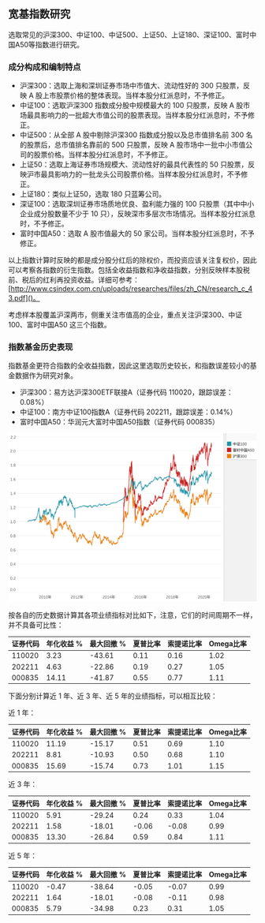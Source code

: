 ## 宽基指数研究


选取常见的沪深300、中证100、中证500、上证50、上证180、深证100、富时中国A50等指数进行研究。


### 成分构成和编制特点

* 沪深300：选取上海和深圳证券市场中市值大、流动性好的 300 只股票，反映 A 股上市股票价格的整体表现。当样本股分红派息时，不予修正。
* 中证100：选取沪深300 指数成分股中规模最大的 100 只股票，反映 A 股市场最具影响力的一批超大市值公司的股票表现。当样本股分红派息时，不予修正。
* 中证500：从全部 A 股中剔除沪深300 指数成分股以及总市值排名前 300 名的股票后，总市值排名靠前的 500 只股票，反映 A 股市场中一批中小市值公司的股票价格。当样本股分红派息时，不予修正。
* 上证50：选取上海证券市场规模大、流动性好的最具代表性的 50 只股票，反映沪市最具影响力的一批龙头公司股票价格。当样本股分红派息时，不予修正。
* 上证180：类似上证50，选取 180 只蓝筹公司。
* 深证100：选取深圳证券市场质地优良、盈利能力强的 100 只股票（其中中小企业成分股数量不少于 10 只），反映深市多层次市场情况。当样本股分红派息时，不予修正。
* 富时中国A50：选取 A 股市值最大的 50 家公司。当样本股分红派息时，不予修正。

以上指数计算时反映的都是成分股分红后的除权价，而投资应该关注复权价，因此可以考察各指数的衍生指数。包括全收益指数和净收益指数，分别反映样本股税前、税后的红利再投资收益。详细可参考：[http://www.csindex.com.cn/uploads/researches/files/zh_CN/research_c_43.pdf]()。

考虑样本股覆盖沪深两市，侧重关注市值高的企业，重点关注沪深300、中证100、富时中国A50 这三个指数。


### 指数基金历史表现

指数基金更符合指数的全收益指数，因此这里选取历史较长，和指数误差较小的基金数据作为研究对象。

* 沪深300：易方达沪深300ETF联接A（证券代码 110020，跟踪误差：0.08%）
* 中证100：南方中证100指数A（证券代码 202211，跟踪误差：0.14%）
* 富时中国A50：华润元大富时中国A50指数（证券代码 000835）

![](board-based-index-research/ac-worth-history.png)

按各自的历史数据计算其各项业绩指标对比如下，注意，它们的时间周期不一样，并不具备可比性：

| 证券代码 | 年化收益 % | 最大回撤 % | 夏普比率 | 索提诺比率 | Omega比率 |
|--------|-----------|-----------|---------|----------|----------|
| 110020 | 3.23      | -43.61    | 0.11    | 0.16     | 1.02     |
| 202211 | 4.63      | -22.86    | 0.19    | 0.27     | 1.05     |
| 000835 | 14.11     | -41.87    | 0.55    | 0.77     | 1.11     |

下面分别计算近 1 年、近 3 年、近 5 年的业绩指标，可以相互比较：

近 1 年：

| 证券代码 | 年化收益 % | 最大回撤 % | 夏普比率 | 索提诺比率 | Omega比率 |
|--------|-----------|-----------|---------|----------|----------|
| 110020 | 11.19     | -15.17    | 0.51    | 0.69     | 1.10     |
| 202211 | 8.81      | -10.93    | 0.50    | 0.68     | 1.10     |
| 000835 | 15.69     | -15.74    | 0.73    | 1.01     | 1.15     |

近 3 年：

| 证券代码 | 年化收益 % | 最大回撤 % | 夏普比率 | 索提诺比率 | Omega比率 |
|--------|-----------|-----------|---------|----------|----------|
| 110020 | 5.91      | -29.24    | 0.24    | 0.33     | 1.04     |
| 202211 | 1.58      | -18.01    | -0.06   | -0.08    | 0.99     |
| 000835 | 13.30     | -26.84    | 0.59    | 0.84     | 1.11     |

近 5 年：

| 证券代码 | 年化收益 % | 最大回撤 % | 夏普比率 | 索提诺比率 | Omega比率 |
|--------|-----------|-----------|---------|----------|----------|
| 110020 | -0.47     | -38.64    | -0.05   | -0.07    | 0.99     |
| 202211 | 1.64      | -18.01    | -0.08   | -0.11    | 0.98     |
| 000835 | 5.79      | -34.98    | 0.23    | 0.31     | 1.05     |




